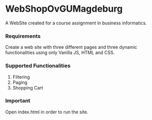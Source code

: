 # WebShopOvGUMagdeburg
A WebSite created for a course assignment in business informatics.

### Requirements

Create a web site with three different pages and three dynamic functionalities using only Vanilla JS, HTML and CSS.

### Supported Functionalities
1. Filtering
2. Paging
3. Shopping Cart

### Important
Open index.html in order to run the site.

